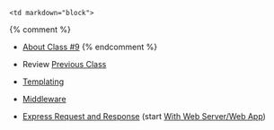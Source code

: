 	<td markdown="block">
{% comment %}
* [About Class #9](slides/09/meta.html)
{% endcomment %}

* Review [Previous Class](slides/08/express.html#/26)
* [Templating](slides/09/templating.html)
* [Middleware](slides/09/middleware.html)
* [Express Request and Response](slides/09/request-response.html) (start [With Web Server/Web App](slides/09/request-response.html#/7))

<!-- 
* [Forms](slides/09/forms-2.markdown)
* [](slides//.html)
* [](slides//.html)
-->
</td>
	<td markdown="block">
<!--
* Chapter 
* Chapter 
-->
</td>
	<td markdown="block">
<!--
* [](assignments/.html)
-->
</td>
